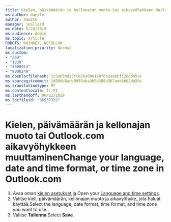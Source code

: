 ```yaml
---
title: Kielen, päivämäärän ja kellonajan muoto tai aikavyöhykkeen Outlook.com-Muuta kieli
ms.author: daeite
author: daeite
manager: joallard
ms.date: 5/24/2019
ms.audience: Admin
ms.topic: article
ROBOTS: NOINDEX, NOFOLLOW
localization_priority: Normal
ms.custom:
- "269"
- "1839"
- "8000014"
- "9000249"
ms.openlocfilehash: 2c50650d25fc826a00e198fda2aab6f126db95ac
ms.sourcegitcommit: 1d98db8acb9959aba3b5e308a567ade6b62da56c
ms.translationtype: MT
ms.contentlocale: fi-FI
ms.lasthandoff: 08/22/2019
ms.locfileid: "36537332"
---
```

# <a name="change-your-language-date-and-time-format-or-time-zone-in-outlookcom"></a><span data-ttu-id="4e941-102">Kielen, päivämäärän ja kellonajan muoto tai Outlook.com aikavyöhykkeen muuttaminen</span><span class="sxs-lookup"><span data-stu-id="4e941-102">Change your language, date and time format, or time zone in Outlook.com</span></span>

1. <span data-ttu-id="4e941-103">Avaa oman [kielen asetukset ja](https://go.microsoft.com/fwlink/?linkid=2085505).</span><span class="sxs-lookup"><span data-stu-id="4e941-103">Open your [Language and time settings](https://go.microsoft.com/fwlink/?linkid=2085505).</span></span>
1. <span data-ttu-id="4e941-104">Valitse kieli, päivämäärän, kellonajan muoto ja aikavyöhyke, jota haluat käyttää.</span><span class="sxs-lookup"><span data-stu-id="4e941-104">Select the language, date format, time format, and time zone you want to use.</span></span>
1. <span data-ttu-id="4e941-105">Valitse **Tallenna**.</span><span class="sxs-lookup"><span data-stu-id="4e941-105">Select **Save**.</span></span>